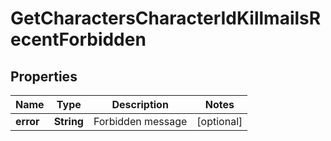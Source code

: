 
# GetCharactersCharacterIdKillmailsRecentForbidden

## Properties
Name | Type | Description | Notes
------------ | ------------- | ------------- | -------------
**error** | **String** | Forbidden message |  [optional]



